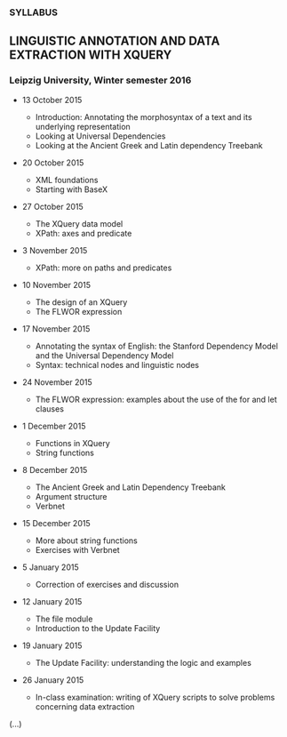 ### SYLLABUS
## LINGUISTIC ANNOTATION AND DATA EXTRACTION WITH XQUERY
### Leipzig University, Winter semester 2016



* 13 October 2015
    * Introduction: Annotating the morphosyntax of a text and its underlying representation
    * Looking at Universal Dependencies
    * Looking at the Ancient Greek and Latin dependency Treebank

* 20 October 2015
    * XML foundations
    * Starting with BaseX

* 27 October 2015
  * The XQuery data model
  * XPath: axes and predicate

* 3 November 2015
  * XPath: more on paths and predicates

* 10 November 2015 
  * The design of an XQuery
  * The FLWOR expression

* 17 November 2015
  * Annotating the syntax of English: the Stanford Dependency Model and the Universal Dependency Model
  * Syntax: technical nodes and linguistic nodes

* 24 November 2015
  * The FLWOR expression: examples about the use of the for and let clauses

* 1 December 2015
  * Functions in XQuery
  * String functions
 
* 8 December 2015
  * The Ancient Greek and Latin Dependency Treebank 
  * Argument structure
  * Verbnet

* 15 December 2015
  * More about string functions
  * Exercises with Verbnet
  
* 5 January 2015
  * Correction of exercises and discussion

* 12 January 2015
  * The file module
  * Introduction to the Update Facility

* 19 January 2015
  * The Update Facility: understanding the logic and examples

* 26 January 2015
  * In-class examination: writing of XQuery scripts to solve problems concerning data extraction

(...)
  
